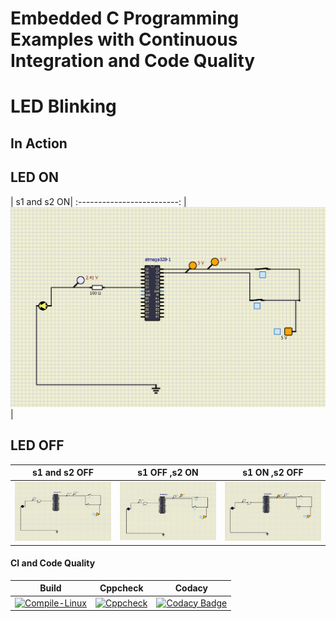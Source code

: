 # Embedded C Programming Examples with Continuous Integration and Code Quality

# LED Blinking 

## In Action
## LED ON
| s1 and s2 ON|
:-------------------------:
|![LED ON](simulation/LED%20ON%20(s1%20ON,s2%20ON).png)|

## LED OFF
| s1 and s2 OFF            |  s1 OFF ,s2 ON |  s1 ON ,s2 OFF|
:-------------------------:|:-------------------------:|:-------------------------:
![LED case 1](simulation/LED%20OFF%20(s1%20OFF%20,s2%20OFF).png) | ![LED case 2](simulation/LED%20OFF%20(s1%20OFF,s2%20ON).png) | ![LED case 3](simulation/LED%20OFF%20(s1%20ON%20,s2%20OFF).png)


#### CI and Code Quality

|Build|Cppcheck|Codacy|
|:--:|:--:|:--:|
|[![Compile-Linux](https://github.com/Arvindan27/Embedded_Stepin/actions/workflows/Compile.yml/badge.svg)](https://github.com/Arvindan27/Embedded_Stepin/actions/workflows/Compile.yml)|[![Cppcheck](https://github.com/Arvindan27/Embedded_Stepin/actions/workflows/ccpcheck.yml/badge.svg)](https://github.com/Arvindan27/Embedded_Stepin/actions/workflows/ccpcheck.yml)|[![Codacy Badge](https://app.codacy.com/project/badge/Grade/643b7ca2b2dc4daba1e700c216bb87d9)](https://www.codacy.com/gh/Bharathgopal/Emb-C/dashboard?utm_source=github.com&amp;utm_medium=referral&amp;utm_content=Bharathgopal/Emb-C&amp;utm_campaign=Badge_Grade)|
